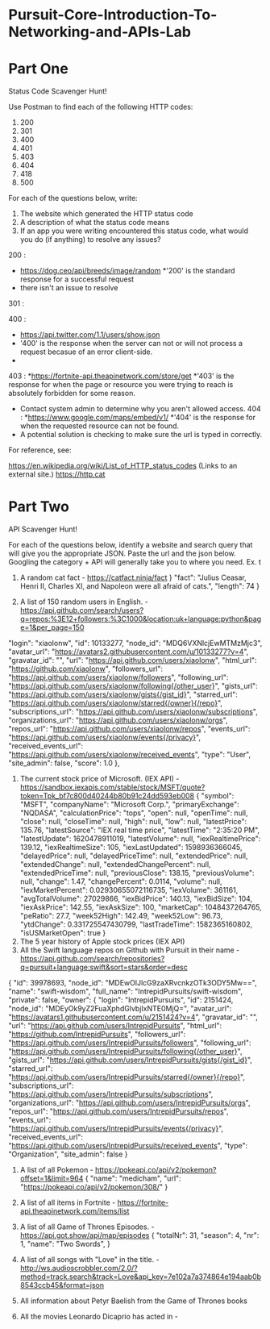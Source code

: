 # Pursuit-Core-Introduction-To-Networking-and-APIs-Lab

# Part One

Status Code Scavenger Hunt!

Use Postman to find each of the following HTTP codes:


1. 200
1. 301
1. 400
1. 401
1. 403
1. 404
1. 418
1. 500


For each of the questions below, write:

1. The website which generated the HTTP status code
2. A description of what the status code means
3. If an app you were writing encountered this status code, what would you do (if anything) to resolve any issues?

200 : 
* https://dog.ceo/api/breeds/image/random 
*'200' is the standard response for a successful request 
* there isn't an issue to resolve 

301 :

400 :
* https://api.twitter.com/1.1/users/show.json
* '400' is the response when the server can not or will not process a request becasue of an error client-side. 
* 
403 : 
*https://fortnite-api.theapinetwork.com/store/get
*'403' is the response for when the page or resource you were trying to reach is absolutely forbidden for some reason.
* Contact system admin to determine why you aren't allowed access. 
404 : 
*https://www.google.com/maps/embed/v1/
*'404' is the response for when the requested resource can not be found. 
* A potential solution is checking to make sure the url is typed in correctly. 

For reference, see:

https://en.wikipedia.org/wiki/List_of_HTTP_status_codes (Links to an external site.)
https://http.cat


# Part Two

API Scavenger Hunt!

For each of the questions below, identify a website and search query that will give you the appropriate JSON.  Paste the url and the json below.  Googling the category + API will generally take you to where you need.  Ex. t

1. A random cat fact - https://catfact.ninja/fact
}
 "fact": "Julius Ceasar, Henri II, Charles XI, and Napoleon were all afraid of cats.",
    "length": 74
}

1. A list of 150 random users in English. -  https://api.github.com/search/users?q=repos:%3E12+followers:%3C1000&location:uk+language:python&page=1&per_page=150


"login": "xiaolonw",
            "id": 10133277,
            "node_id": "MDQ6VXNlcjEwMTMzMjc3",
            "avatar_url": "https://avatars2.githubusercontent.com/u/10133277?v=4",
            "gravatar_id": "",
            "url": "https://api.github.com/users/xiaolonw",
            "html_url": "https://github.com/xiaolonw",
            "followers_url": "https://api.github.com/users/xiaolonw/followers",
            "following_url": "https://api.github.com/users/xiaolonw/following{/other_user}",
            "gists_url": "https://api.github.com/users/xiaolonw/gists{/gist_id}",
            "starred_url": "https://api.github.com/users/xiaolonw/starred{/owner}{/repo}",
            "subscriptions_url": "https://api.github.com/users/xiaolonw/subscriptions",
            "organizations_url": "https://api.github.com/users/xiaolonw/orgs",
            "repos_url": "https://api.github.com/users/xiaolonw/repos",
            "events_url": "https://api.github.com/users/xiaolonw/events{/privacy}",
            "received_events_url": "https://api.github.com/users/xiaolonw/received_events",
            "type": "User",
            "site_admin": false,
            "score": 1.0
        },
1. The current stock price of Microsoft. (IEX API) - https://sandbox.iexapis.com/stable/stock/MSFT/quote?token=Tpk_bf7c800d40244b80b91c24dd593eb008
{
 "symbol": "MSFT", "companyName": "Microsoft Corp.", "primaryExchange": "NQDASA", "calculationPrice": "tops", "open": null, "openTime": null, "close": null, "closeTime": null, "high": null, "low": null, "latestPrice": 135.76, "latestSource": "IEX real time price", "latestTime": "2:35:20 PM", "latestUpdate": 1620478911019, "latestVolume": null, "iexRealtimePrice": 139.12, "iexRealtimeSize": 105, "iexLastUpdated": 1598936366045, "delayedPrice": null, "delayedPriceTime": null, "extendedPrice": null, "extendedChange": null, "extendedChangePercent": null, "extendedPriceTime": null, "previousClose": 138.15, "previousVolume": null, "change": 1.47, "changePercent": 0.0114, "volume": null, "iexMarketPercent": 0.02930655072116735, "iexVolume": 361161, "avgTotalVolume": 27029866, "iexBidPrice": 140.13, "iexBidSize": 104, "iexAskPrice": 142.55, "iexAskSize": 100, "marketCap": 1048437264765, "peRatio": 27.7, "week52High": 142.49, "week52Low": 96.73, "ytdChange": 0.331725547430799, "lastTradeTime": 1582365160802, "isUSMarketOpen": true
 }
1. The 5 year history of Apple stock prices (IEX API)
1. All the Swift language repos on Github with Pursuit in their name - https://api.github.com/search/repositories?q=pursuit+language:swift&sort=stars&order=desc

 {
            "id": 39978693,
            "node_id": "MDEwOlJlcG9zaXRvcnkzOTk3ODY5Mw==",
            "name": "swift-wisdom",
            "full_name": "IntrepidPursuits/swift-wisdom",
            "private": false,
            "owner": {
                "login": "IntrepidPursuits",
                "id": 2151424,
                "node_id": "MDEyOk9yZ2FuaXphdGlvbjIxNTE0MjQ=",
                "avatar_url": "https://avatars1.githubusercontent.com/u/2151424?v=4",
                "gravatar_id": "",
                "url": "https://api.github.com/users/IntrepidPursuits",
                "html_url": "https://github.com/IntrepidPursuits",
                "followers_url": "https://api.github.com/users/IntrepidPursuits/followers",
                "following_url": "https://api.github.com/users/IntrepidPursuits/following{/other_user}",
                "gists_url": "https://api.github.com/users/IntrepidPursuits/gists{/gist_id}",
                "starred_url": "https://api.github.com/users/IntrepidPursuits/starred{/owner}{/repo}",
                "subscriptions_url": "https://api.github.com/users/IntrepidPursuits/subscriptions",
                "organizations_url": "https://api.github.com/users/IntrepidPursuits/orgs",
                "repos_url": "https://api.github.com/users/IntrepidPursuits/repos",
                "events_url": "https://api.github.com/users/IntrepidPursuits/events{/privacy}",
                "received_events_url": "https://api.github.com/users/IntrepidPursuits/received_events",
                "type": "Organization",
                "site_admin": false
            }

1. A list of all Pokemon - https://pokeapi.co/api/v2/pokemon?offset=1&limit=964
{
            "name": "medicham",
            "url": "https://pokeapi.co/api/v2/pokemon/308/"
        }
1. A list of all items in Fortnite - https://fortnite-api.theapinetwork.com/items/list

1. A list of all Game of Thrones Episodes. - https://api.got.show/api/map/episodes
 {
 "totalNr": 31,
            "season": 4,
            "nr": 1,
            "name": "Two Swords",
            }
1. A list of all songs with "Love" in the title. -  http://ws.audioscrobbler.com/2.0/?method=track.search&track=Love&api_key=7e102a7a374864e194aab0b8543ccb45&format=json


1. All information about Petyr Baelish from the Game of Thrones books 
1. All the movies Leonardo Dicaprio has acted in -
